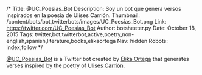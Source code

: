 /*
Title: @UC_Poesias_Bot
Description: Soy un bot que genera versos inspirados en la poesía de Ulises Carrión.
Thumbnail: /content/bots/bot,twitterbots/images/UC_Poesias_Bot.png
Link: https://twitter.com/UC_Poesias_Bot
Author: botsheeter.py
Date: October 18, 2015
Tags: twitter,bot,twitterbot,active,poetry,non-english,spanish,literature,books,elikaortega
Nav: hidden
Robots: index,follow
*/

[@UC_Poesias_Bot](https://twitter.com/UC_Poesias_Bot) is a Twitter bot created by [Élika Ortega](https://twitter.com/elikaortega) that generates verses inspired by the poetry of [Ulises Carrión](https://en.wikipedia.org/wiki/Ulises_Carri%C3%B3n).
